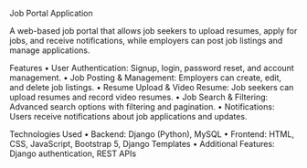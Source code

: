 Job Portal Application

A web-based job portal that allows job seekers to upload resumes, apply for jobs, and receive notifications, while employers can post job listings and manage applications.

Features
	•	User Authentication: Signup, login, password reset, and account management.
	•	Job Posting & Management: Employers can create, edit, and delete job listings.
	•	Resume Upload & Video Resume: Job seekers can upload resumes and record video resumes.
	•	Job Search & Filtering: Advanced search options with filtering and pagination.
	•	Notifications: Users receive notifications about job applications and updates.

Technologies Used
	•	Backend: Django (Python), MySQL
	•	Frontend: HTML, CSS, JavaScript, Bootstrap 5, Django Templates
	•	Additional Features: Django authentication, REST APIs

